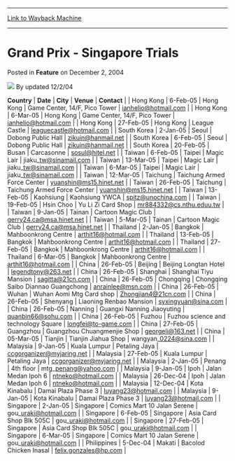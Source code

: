 
---
[Link to Wayback Machine](https://web.archive.org/web/20220819103735/https://magic.wizards.com/en/articles/archive/feature/grand-prix-singapore-trials-2004-12-02)

[_metadata_:wayback_url]:- "https://magic.wizards.com/en/articles/archive/feature/grand-prix-singapore-trials-2004-12-02"
[_metadata_:wayback_raw_url]:- "https://web.archive.org/web/20220819103735id_/https://magic.wizards.com/en/articles/archive/feature/grand-prix-singapore-trials-2004-12-02"
[_metadata_:wayback_capture_timestamp]:- "2022-08-19 10:37:35+00:00"
[_metadata_:description]:- "CountryDateCityVenueContact Hong Kong6-Feb-05Hong KongGame Center, 14/F, Pico Towerianhelio@hotmail.com Hong Kong6-Mar-05Hong KongGame Center, 14/F, Pico Towerianhelio@hotmail.com Hong Kong27-Feb-05Hong KongLeague Castleleaguecastle@hotmail.com South Korea2-Jan-05SeoulDobong Public Hallzikuin@hanmail.net South Korea6-Feb-05SeoulDobong Public Hallzikuin@hanmail.net South"
[_metadata_:generator]:- "Drupal 7 (http://drupal.org)"
---


Grand Prix - Singapore Trials
=============================



 Posted in **Feature**
 on December 2, 2004 






![](https://media.magic.wizards.com/styles/auth_small/public/generic-avatar-150_431.png)
By updated 12/2/04













 **Country** | **Date** | **City** | **Venue** | **Contact** |
| Hong Kong | 6-Feb-05 | Hong Kong | Game Center, 14/F, Pico Tower | ianhelio@hotmail.com |
| Hong Kong | 6-Mar-05 | Hong Kong | Game Center, 14/F, Pico Tower | ianhelio@hotmail.com |
| Hong Kong | 27-Feb-05 | Hong Kong | League Castle | leaguecastle@hotmail.com |
| South Korea | 2-Jan-05 | Seoul | Dobong Public Hall | zikuin@hanmail.net |
| South Korea | 6-Feb-05 | Seoul | Dobong Public Hall | zikuin@hanmail.net |
| South Korea | 20-Feb-05 | Busan | Carcasonne | sosul@hitel.net |
| Taiwan | 6-Feb-05 | Taipei | Magic Lair | jiaku\_tw@sinamail.com |
| Taiwan | 13-Mar-05 | Taipei | Magic Lair | jiaku\_tw@sinamail.com |
| Taiwan | 6-Mar-05 | Taipei | Magic Lair | jiaku\_tw@sinamail.com |
| Taiwan | 12-Mar-05 | Taichung | Taichung Armed Force Center | yuanshin@ms15.hinet.net |
| Taiwan | 26-Feb-05 | Taichung | Taichung Armed Force Center | yuanshin@ms15.hinet.net |
| Taiwan | 13-Feb-05 | Kaohsiung | Kaohsiung YWCA | spitz@unochina.com |
| Taiwan | 19-Feb-05 | Hsin Choo | Yu Li Zi Card Shop | mr884332@cs.nthu.eduu.tw |
| Taiwan | 9-Jan-05 | Tainan | Cartoon Magic Club | gerry24.ca@msa.hinet.net |
| Taiwan | 5-Mar-05 | Tainan | Cartoon Magic Club | gerry24.ca@msa.hinet.net |
| Thailand | 2-Jan-05 | Bangkok | Mahboonkrong Centre | arthit16@hotmail.com |
| Thailand | 13-Feb-05 | Bangkok | Mahboonkrong Centre | arthit16@hotmail.com |
| Thailand | 27-Feb-05 | Bangkok | Mahboonkrong Centre | arthit16@hotmail.com |
| Thailand | 6-Mar-05 | Bangkok | Mahboonkrong Centre | arthit16@hotmail.com |
| China | 26-Feb-05 | Beijing  | Beijing Longtan Hotel | legendtony@263.net |
| China | 26-Feb-05 | Shanghai | Shanghai Tiyu Mansion | sagitta@21cn.com |
| China | 26-Feb-05 | Chongqing | Chongqing Saibo Diannao Guangchong | anrainlee@msn.com |
| China | 26-Feb-05 | Wuhan | Wuhan Aomi Mtg Card shop | Zhongjian4@21cn.com |
| China | 26-Feb-05 | Shenyang | Liaoning Renbao Mansion  | syxingyuan@sina.com |
| China | 26-Feb-05 | Nanning | Guangxi Nanning Jiaoyuting | quanbin66@sohu.com |
| China | 26-Feb-05 | Fuzhou | Fuzhou science and technology Square | longfei@to-game.com |
| China | 27-Feb-05 | Guangzhou | Guangzhou Chuangmenjie Shop | georgeli@163.net |
| China | 05-Mar-05 | Tianjin | Tianjin Jiahua Shop | wangyan\_0224@sina.com |
| Malaysia | 9-Jan-05 | Kuala Lumpur | Petaling Jaya | ccgorganizer@myjaring.net |
| Malaysia | 27-Feb-05 | Kuala Lumpur | Petaling Jaya | ccgorganizer@myjaring.net |
| Malaysia | 2-Jan-05 | Penang | 4th floor | mtg\_penang@yahoo.com |
| Malaysia | 9-Jan-05 | Ipoh | Jalan Medan Ipoh 6 | ntneko@hotmail.com |
| Malaysia | 26-Dec-04 | Ipoh | Jalan Medan Ipoh 6 | ntneko@hotmail.com |
| Malaysia | 12-Dec-04 | Kota Kinabalu | Damai Plaza Phase 3 | luyang23@hotmail.com |
| Malaysia | 9-Jan-05 | Kota Kinabalu | Damai Plaza Phase 3 | luyang23@hotmail.com |
| Singapore | 2-Jan-05 | Singapore | Comics Mart 10 Jalan Serene | gou\_uraki@hotmail.com |
| Singapore | 6-Feb-05 | Singapore | Asia Card Shop Blk 505C | gou\_uraki@hotmail.com |
| Singapore | 27-Feb-05 | Singapore | Asia Card Shop Blk 505C | gou\_uraki@hotmail.com |
| Singapore | 6-Mar-05 | Singapore | Comics Mart 10 Jalan Serene | gou\_uraki@hotmail.com |
| Philippines | 5-Dec-04 | Makati | Bacolod Chicken Inasal | felix.gonzales@hp.com |







